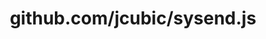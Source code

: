 ---
layout: post
title: github.com/jcubic/sysend.js
categories: link
tags: [انگلیسی, گیت‌هاب, برنامه‌نویسی]
---